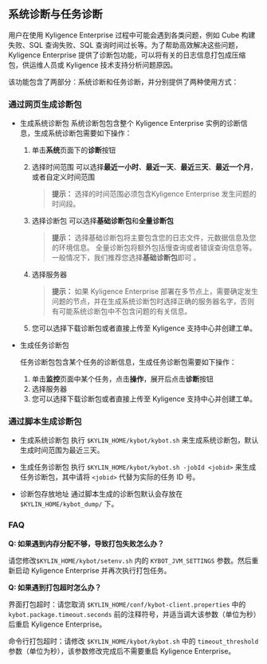 ## 系统诊断与任务诊断

用户在使用 Kyligence Enterprise 过程中可能会遇到各类问题，例如 Cube 构建失败、SQL 查询失败、SQL 查询时间过长等。为了帮助高效解决这些问题，Kyligence Enterprise 提供了诊断包功能，可以将有关的日志信息打包成压缩包，供运维人员或 Kyligence 技术支持分析问题原因。

该功能包含了两部分：系统诊断和任务诊断，并分别提供了两种使用方式：

### 通过网页生成诊断包 

- 生成系统诊断包
  系统诊断包包含整个 Kyligence Enterprise 实例的诊断信息，生成系统诊断包需要如下操作：
  1. 单击**系统**页面下的**诊断**按钮
  2. 选择时间范围
     可以选择**最近一小时**、**最近一天**、**最近三天**、**最近一个月**，或者自定义时间范围

     > **提示：** 选择的时间范围必须包含Kyligence Enterprise 发生问题的时间段。
  3. 选择诊断包
     可以选择**基础诊断包**和**全量诊断包**

     > **提示：** 选择基础诊断包将主要包含您的日志文件，元数据信息及您的环境信息。 全量诊断包将额外包括慢查询或者错误查询信息等。 一般情况下，我们推荐您选择**基础诊断包**即可 。 
  4. 选择服务器

     > **提示：** 如果 Kyligence Enterprise 部署在多节点上，需要确定发生问题的节点，并在生成系统诊断包时选择正确的服务器名字，否则有可能系统诊断包中不包含问题的有关信息。
  5. 您可以选择下载诊断包或者直接上传至 Kyligence 支持中心并创建工单。

- 生成任务诊断包
  
  任务诊断包包含某个任务的诊断信息，生成任务诊断包需要如下操作：
  
  1. 单击**监控**页面中某个任务，点击**操作**，展开后点击**诊断**按钮
  2. 选择服务器
  3. 您可以选择下载诊断包或者直接上传至 Kyligence 支持中心并创建工单。

### 通过脚本生成诊断包 

- 生成系统诊断包
  执行 `$KYLIN_HOME/kybot/kybot.sh` 来生成系统诊断包，默认生成时间范围为最近三天。
  
- 生成任务诊断包
  执行 `$KYLIN_HOME/kybot/kybot.sh -jobId <jobid>` 来生成任务诊断包，其中请将 `<jobid>` 代替为实际的任务 ID 号。
  
- 诊断包存放地址
  通过脚本生成的诊断包默认会存放在 `$KYLIN_HOME/kybot_dump/` 下。


### FAQ

**Q: 如果遇到内存分配不够，导致打包失败怎么办？**

请您修改`$KYLIN_HOME/kybot/setenv.sh` 内的 `KYBOT_JVM_SETTINGS` 参数。然后重新启动 Kyligence Enterprise 并再次执行打包任务。

**Q: 如果遇到打包超时怎么办？**

界面打包超时：请您取消 `$KYLIN_HOME/conf/kybot-client.properties` 中的 `kybot.package.timeout.seconds` 前的注释符号，并适当调大该参数（单位为秒）后重启 Kyligence Enterprise。

命令行打包超时：请修改 `$KYLIN_HOME/kybot/kybot.sh` 中的 `timeout_threshold` 参数（单位为秒），该参数修改完成后不需要重启 Kyligence Enterprise。



